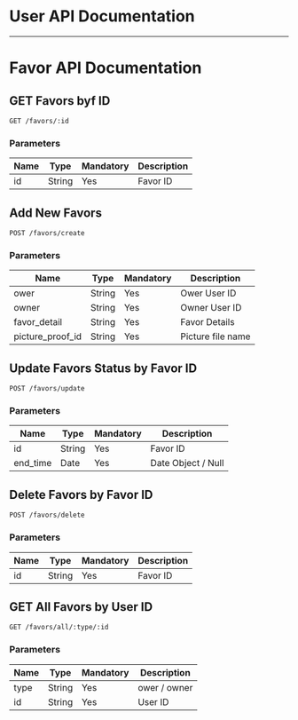 # User API Documentation



---

# Favor API Documentation

## GET Favors byf ID
`GET /favors/:id`
### Parameters
Name | Type | Mandatory | Description
--- | --- | --- | ---
id|String|Yes|Favor ID

## Add New Favors
`POST /favors/create`
### Parameters
Name | Type | Mandatory | Description
--- | --- | --- | ---
ower|String|Yes|Ower User ID
owner|String|Yes|Owner User ID
favor_detail|String|Yes|Favor Details
picture_proof_id|String|Yes|Picture file name

## Update Favors Status by Favor ID
`POST /favors/update`
### Parameters
Name | Type | Mandatory | Description
--- | --- | --- | ---
id|String|Yes|Favor ID
end_time|Date|Yes|Date Object / Null

## Delete Favors by Favor ID
`POST /favors/delete`
### Parameters
Name | Type | Mandatory | Description
--- | --- | --- | ---
id|String|Yes|Favor ID

## GET All Favors by User ID
`GET /favors/all/:type/:id`
### Parameters
Name | Type | Mandatory | Description
--- | --- | --- | ---
type|String|Yes|ower / owner
id|String|Yes|User ID

